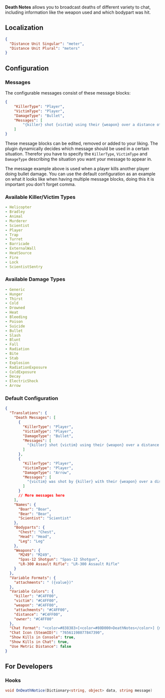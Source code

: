 ﻿**Death Notes** allows you to broadcast deaths of different variety to chat, including information like the weapon used and which bodypart was hit.

## Localization

```json
{
  "Distance Unit Singular": "meter",
  "Distance Unit Plural": "meters"
}
```

## Configuration

### Messages

The configurable messages consist of these message blocks:

```json
{
    "KillerType": "Player",
    "VictimType": "Player",
    "DamageType": "Bullet",
    "Messages": [
        "{killer} shot {victim} using their {weapon} over a distance of {distance}."
    ]
}
```

These message blocks can be edited, removed or added to your liking.
The plugin dynamically decides which message should be used in a certain situation.
Therefor you have to specify the `KillerType`, `VictimType` and `DamageType` describing the situation you want your message to appear in.

The message example above is used when a player kills another player doing bullet damage.
You can use the default configuration as an example on what it looks like when having multiple message blocks, doing this it is important you don't forget comma.

### Available Killer/Victim Types

```yaml
- Helicopter
- Bradley
- Animal
- Murderer
- Scientist
- Player
- Trap
- Turret
- Barricade
- ExternalWall
- HeatSource
- Fire
- Lock
- ScientistSentry
```


### Available Damage Types

```yaml
- Generic 
- Hunger
- Thirst
- Cold
- Drowned
- Heat
- Bleeding
- Poison
- Suicide
- Bullet
- Slash
- Blunt
- Fall
- Radiation
- Bite
- Stab
- Explosion
- RadiationExposure
- ColdExposure
- Decay
- ElectricShock
- Arrow
```

### Default Configuration

```json
{
  "Translations": {
    "Death Messages": [
      {
        "KillerType": "Player",
        "VictimType": "Player",
        "DamageType": "Bullet",
        "Messages": [
          "{killer} shot {victim} using their {weapon} over a distance of {distance}."
        ]
      },
      {
        "KillerType": "Player",
        "VictimType": "Player",
        "DamageType": "Arrow",
        "Messages": [
          "{victim} was shot by {killer} with their {weapon} over a distance of {distance}."
        ]
      }
      // More messages here
    ],
    "Names": {
      "Boar": "Boar",
      "Bear": "Bear",
      "Scientist": "Scientist"
    },
    "Bodyparts": {
      "Chest": "Chest",
      "Head": "Head",
      "Leg": "Leg"
    },
    "Weapons": {
      "M249": "M249",
      "Spas-12 Shotgun": "Spas-12 Shotgun",
      "LR-300 Assault Rifle": "LR-300 Assault Rifle"
    }
  },
  "Variable Formats": {
    "attachments": " ({value})"
  },
  "Variable Colors": {
    "killer": "#C4FF00",
    "victim": "#C4FF00",
    "weapon": "#C4FF00",
    "attachments": "#C4FF00",
    "distance": "#C4FF00",
    "owner": "#C4FF00"
  },
  "Chat Format": "<color=#838383>[<color=#80D000>DeathNotes</color>] {message}</color>",
  "Chat Icon (SteamID)": "76561198077847390",
  "Show Kills in Console": true,
  "Show Kills in Chat": true,
  "Use Metric Distance": false
}
```

## For Developers

### Hooks

```csharp
void OnDeathNotice(Dictionary<string, object> data, string message)
```